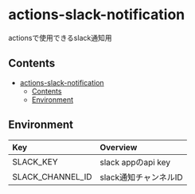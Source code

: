 # actions-slack-notification

actionsで使用できるslack通知用

## Contents

- [actions-slack-notification](#actions-slack-notification)
  - [Contents](#contents)
  - [Environment](#environment)

## Environment

| Key              | Overview              |
| :--------------- | :-------------------- |
| SLACK_KEY        | slack appのapi key    |
| SLACK_CHANNEL_ID | slack通知チャンネルID |
